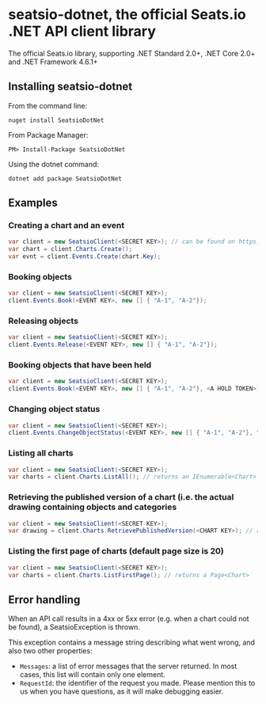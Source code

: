 # seatsio-dotnet, the official Seats.io .NET API client library

The official Seats.io library, supporting .NET Standard 2.0+, .NET Core 2.0+ and .NET Framework 4.6.1+

## Installing seatsio-dotnet

From the command line:

	nuget install SeatsioDotNet

From Package Manager:

	PM> Install-Package SeatsioDotNet
	
Using the dotnet command:

    dotnet add package SeatsioDotNet
	
## Examples

### Creating a chart and an event

```csharp
var client = new SeatsioClient(<SECRET KEY>); // can be found on https://app.seats.io/settings
var chart = client.Charts.Create();
var evnt = client.Events.Create(chart.Key);
```

### Booking objects

```csharp
var client = new SeatsioClient(<SECRET KEY>);
client.Events.Book(<EVENT KEY>, new [] { "A-1", "A-2"});
```

### Releasing objects

```csharp
var client = new SeatsioClient(<SECRET KEY>);
client.Events.Release(<EVENT KEY>, new [] { "A-1", "A-2"});
```

### Booking objects that have been held

```csharp
var client = new SeatsioClient(<SECRET KEY>);
client.Events.Book(<EVENT KEY>, new [] { "A-1", "A-2"}, <A HOLD TOKEN>);
```

### Changing object status

```csharp
var client = new SeatsioClient(<SECRET KEY>);
client.Events.ChangeObjectStatus(<EVENT KEY>, new [] { "A-1", "A-2"}, "unavailable");
```

### Listing all charts

```csharp
var client = new SeatsioClient(<SECRET KEY>);
var charts = client.Charts.ListAll(); // returns an IEnumerable<Chart>
```

### Retrieving the published version of a chart (i.e. the actual drawing containing objects and categories

```csharp
var client = new SeatsioClient(<SECRET KEY>);
var drawing = client.Charts.RetrievePublishedVersion(<CHART KEY>); // returns a dynamic objects that represents the raw JSON of the drawing
```

### Listing the first page of charts (default page size is 20)

```csharp
var client = new SeatsioClient(<SECRET KEY>);
var charts = client.Charts.ListFirstPage(); // returns a Page<Chart>
```

## Error handling

When an API call results in a 4xx or 5xx error (e.g. when a chart could not be found), a SeatsioException is thrown.

This exception contains a message string describing what went wrong, and also two other properties:

- `Messages`: a list of error messages that the server returned. In most cases, this list will contain only one element.
- `RequestId`: the identifier of the request you made. Please mention this to us when you have questions, as it will make debugging easier.